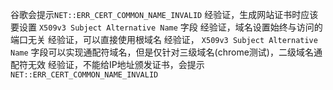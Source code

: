 谷歌会提示`NET::ERR_CERT_COMMON_NAME_INVALID`
经验证，生成网站证书时应该要设置 `X509v3 Subject Alternative Name` 字段
经验证，域名设置始终与访问的端口无关
经验证，可以直接使用根域名
经验证， `X509v3 Subject Alternative Name` 字段可以实现通配符域名，但是仅针对三级域名(chrome测试)，二级域名通配符无效
经验证，不能给IP地址颁发证书，会提示`NET::ERR_CERT_COMMON_NAME_INVALID`